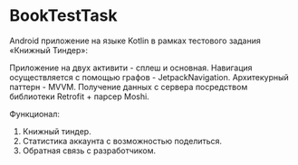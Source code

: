 # BookTestTask
Android приложение на языке Kotlin в рамках тестового задания «Книжный Тиндер»:

Приложение на двух активити - сплеш и основная.
Навигация осуществляется с помощью графов - JetpackNavigation.
Архитекурный паттерн - MVVM.
Получение данных с сервера посредством библиотеки Retrofit + парсер Moshi.

Функционал:
1) Книжный тиндер.
2) Статистика аккаунта с возможностью поделиться.
3) Обратная связь с разработчиком.
